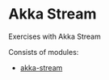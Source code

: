 # Akka Stream
Exercises with Akka Stream

Consists of modules:
  - [akka-stream](akka-stream/README.md)
